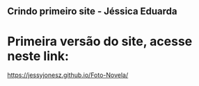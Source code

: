 ## Crindo primeiro site - Jéssica Eduarda
# Primeira versão do site, acesse neste link: 
https://jessyjonesz.github.io/Foto-Novela/
